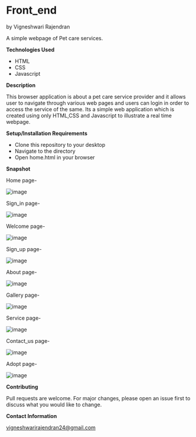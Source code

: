 # Front_end
by Vigneshwari Rajendran

A simple webpage of Pet care services.

**Technologies Used**

 - HTML
 - CSS
 - Javascript

**Description**

This browser application is about a pet care service provider and it allows user to navigate through various web pages and users can login in order to access the service of the same. Its a simple web application which is created using only HTML,CSS and Javascript to illustrate a real time webpage.

**Setup/Installation Requirements**

 - Clone this repository to your desktop
 - Navigate to the directory
 - Open home.html in your browser

**Snapshot**

Home page-

![image](https://user-images.githubusercontent.com/51949214/128045527-a6f78c77-245c-4ab3-a00f-507a700af791.png)

Sign_in page-

![image](https://user-images.githubusercontent.com/51949214/128046232-a7b5ed86-46fa-4ae3-a08b-53cc9420e6e7.png)

Welcome page-

![image](https://user-images.githubusercontent.com/51949214/129947564-c726234c-dc05-43b4-9c1a-c1e35715e509.png)

Sign_up page-

![image](https://user-images.githubusercontent.com/51949214/129947495-8e0a403c-40ed-49c4-917e-c00580aa07bd.png)

About page-

![image](https://user-images.githubusercontent.com/51949214/128046616-e412ec59-6213-47b4-b36a-3adb3611530d.png)

Gallery page-

![image](https://user-images.githubusercontent.com/51949214/128046790-58bdf5af-d2ef-4c0e-a1cf-c851aef67fac.png)

Service page-

![image](https://user-images.githubusercontent.com/51949214/128046977-fa763c37-60e9-4fa9-b568-b68d1728ad0f.png)

Contact_us page-

![image](https://user-images.githubusercontent.com/51949214/128047118-f3e87645-e871-4738-adce-6ee24f90260a.png)

Adopt page-

![image](https://user-images.githubusercontent.com/51949214/128047450-9e2707b5-675a-4c27-915a-4ae7100a2fa9.png)

**Contributing**

Pull requests are welcome. For major changes, please open an issue first to discuss what you would like to change.


**Contact Information**

vigneshwarirajendran24@gmail.com
